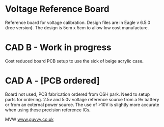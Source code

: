 Voltage Reference Board
=========================

Reference board for voltage calibration. 
Design files are in Eagle v 6.5.0 (free version).
The design is 5cm x 5cm to allow low cost manufacture. 

CAD B - Work in progress
========================

Cost reduced board
PCB setup to use the sick of beige acrylic case.


CAD A - [PCB ordered]
=====================

Board not used, 
PCB fabrication ordered from OSH park. 
Need to setup parts for ordering. 
2.5v and 5.0v voltage reference source from a 9v battery or from an external power source.
The use of >10V is slightly more accurate when using these precision reference ICs. 

MVW
www.guvvy.co.uk
